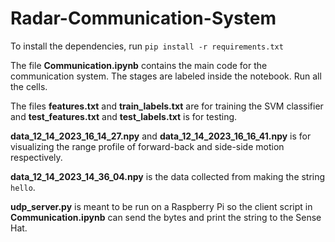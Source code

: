 # Radar-Communication-System

To install the dependencies, run `pip install -r requirements.txt`

The file **Communication.ipynb** contains the main code
for the communication system. The stages are labeled inside the notebook.
Run all the cells.

The files **features.txt** and **train_labels.txt**
are for training the SVM classifier and **test_features.txt**
and **test_labels.txt** is for testing.

**data_12_14_2023_16_14_27.npy** and **data_12_14_2023_16_16_41.npy**
is for visualizing the range profile of forward-back and side-side
motion respectively.

**data_12_14_2023_14_36_04.npy** is the data collected from making the string `hello`.

**udp_server.py** is meant to be run on a Raspberry Pi so the client
script in **Communication.ipynb** can send the bytes and print
the string to the Sense Hat.